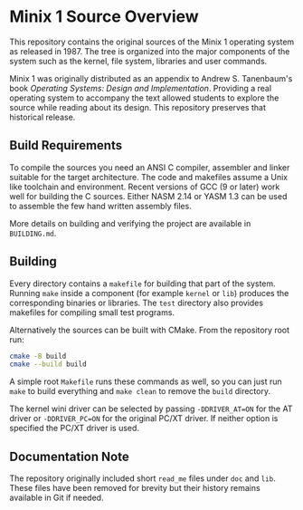 # Minix 1 Source Overview

This repository contains the original sources of the Minix 1 operating system as
released in 1987.  The tree is organized into the major components of the
system such as the kernel, file system, libraries and user commands.

Minix 1 was originally distributed as an appendix to Andrew S. Tanenbaum's
book *Operating Systems: Design and Implementation*.  Providing a real
operating system to accompany the text allowed students to explore the source
while reading about its design.  This repository preserves that historical
release.

## Build Requirements

To compile the sources you need an ANSI C compiler, assembler and linker
suitable for the target architecture.  The code and makefiles assume a Unix
like toolchain and environment.  Recent versions of GCC (9 or later) work well
for building the C sources.  Either NASM 2.14 or YASM 1.3 can be used to
assemble the few hand written assembly files.

More details on building and verifying the project are available in
`BUILDING.md`.

## Building

Every directory contains a `makefile` for building that part of the system.
Running `make` inside a component (for example `kernel` or `lib`) produces the
corresponding binaries or libraries.  The `test` directory also provides
makefiles for compiling small test programs.

Alternatively the sources can be built with CMake.  From the repository root
run:

```sh
cmake -B build
cmake --build build
```

A simple root `Makefile` runs these commands as well, so you can just run `make` to build everything and `make clean` to remove the `build` directory.

The kernel wini driver can be selected by passing `-DDRIVER_AT=ON` for the AT
driver or `-DDRIVER_PC=ON` for the original PC/XT driver.  If neither option is
specified the PC/XT driver is used.

## Documentation Note

The repository originally included short `read_me` files under `doc` and `lib`.
These files have been removed for brevity but their history remains available in
Git if needed.

